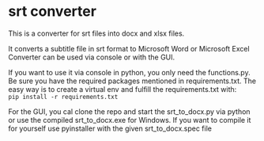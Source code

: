 # srt converter
This is a converter for srt files into docx and xlsx files.

It converts a subtitle file in srt format to Microsoft Word or Microsoft Excel
Converter can be used via console or with the GUI.

If you want to use it via console in python, you only need the functions.py. 
Be sure you have the required packages mentioned in requirements.txt.
The easy way is to create a virtual env and fulfill the requirements.txt with:  
`pip install -r requirements.txt`

For the GUI, you cal clone the repo and start the srt_to_docx.py via python or use the compiled srt_to_docx.exe for Windows.
If you want to compile it for yourself use pyinstaller with the given srt_to_docx.spec file

